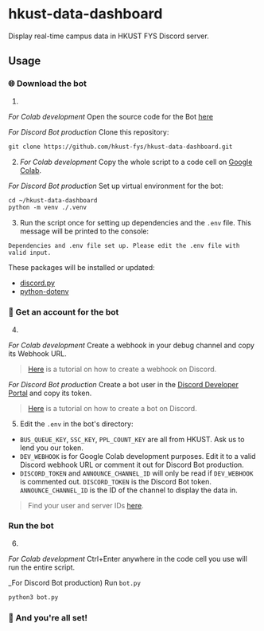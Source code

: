 # hkust-data-dashboard

Display real-time campus data in HKUST FYS Discord server.

## Usage

### 🌐 Download the bot

1.
_For Colab development_ Open the source code for the Bot [here](https://github.com/hkust-fys/hkust-data-dashboard/blob/main/bot.py)

_For Discord Bot production_ Clone this repository:

```txt
git clone https://github.com/hkust-fys/hkust-data-dashboard.git
```

2. _For Colab development_ Copy the whole script to a code cell on [Google Colab](https://colab.research.google.com).

_For Discord Bot production_ Set up virtual environment for the bot:

```txt
cd ~/hkust-data-dashboard
python -m venv ./.venv
```

3. Run the script once for setting up dependencies and the `.env` file. This message will be printed to the console:
```
Dependencies and .env file set up. Please edit the .env file with valid input.
```

These packages will be installed or updated:

- [discord.py](https://github.com/Rapptz/discord.py)
- [python-dotenv](https://pypi.org/project/python-dotenv)

### 🪪 Get an account for the bot

4.
_For Colab development_ Create a webhook in your debug channel and copy its Webhook URL.

> [Here](https://support.discord.com/hc/en-us/articles/228383668-Intro-to-Webhooks) is a tutorial on how to create a webhook on Discord.

_For Discord Bot production_ Create a bot user in the [Discord Developer Portal](https://discord.com/developers/applications) and copy its token.

> [Here](https://realpython.com/how-to-make-a-discord-bot-python/#how-to-make-a-discord-bot-in-the-developer-portal) is a tutorial on how to create a bot on Discord.

5. Edit the `.env` in the bot's directory:

- `BUS_QUEUE_KEY`, `SSC_KEY`, `PPL_COUNT_KEY` are all from HKUST. Ask us to lend you our token.
- `DEV_WEBHOOK` is for Google Colab development purposes. Edit it to a valid Discord webhook URL or comment it out for Discord Bot production.
- `DISCORD_TOKEN` and `ANNOUNCE_CHANNEL_ID` will only be read if `DEV_WEBHOOK` is commented out. 
`DISCORD_TOKEN` is the Discord Bot token. `ANNOUNCE_CHANNEL_ID` is the ID of the channel to display the data in.
> Find your user and server IDs [here](https://support.discord.com/hc/en-us/articles/206346498-Where-can-I-find-my-User-Server-Message-ID).

### Run the bot

6.
_For Colab development_ Ctrl+Enter anywhere in the code cell you use will run the entire script.

_For Discord Bot production)
Run `bot.py`

```txt
python3 bot.py
```

### 🏁 And you're all set!
